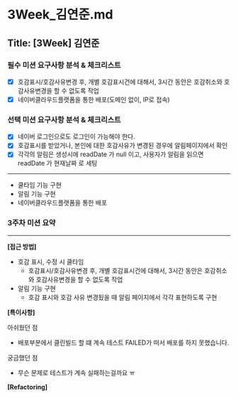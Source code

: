 # 3Week_김연준.md

## Title: [3Week] 김연준

### 필수 미션 요구사항 분석 & 체크리스트
- [x] 호감표시/호감사유변경 후, 개별 호감표시건에 대해서, 3시간 동안은 호감취소와 호감사유변경을 할 수 없도록 작업
- [x] 네이버클라우드플랫폼을 통한 배포(도메인 없이, IP로 접속)
### 선택 미션 요구사항 분석 & 체크리스트
- [x] 네이버 로그인으로도 로그인이 가능해야 한다.
- [x] 호감표시를 받았거나, 본인에 대한 호감사유가 변경된 경우에 알림페이지에서 확인
- [x] 각각의 알림은 생성시에 readDate 가 null 이고, 사용자가 알림을 읽으면 readDate 가 현재날짜 로 세팅
---

- 쿨타임 기능 구현
- 알림 기능 구현
- 네이버클라우드플랫폼을 통한 배포
### 3주차 미션 요약

---

**[접근 방법]**



- 호감 표시, 수정 시 쿨타임
  - 호감표시/호감사유변경 후, 개별 호감표시건에 대해서, 3시간 동안은 호감취소와 호감사유변경을 할 수 없도록 작업
- 알림 기능 구현
  - 호감 표시와 호감 사유 변경됬을 때 알림 페이지에서 각각 표현하도록 구현


**[특이사항]**

아쉬웠던 점
- 배포부분에서 클린빌드 할 떄 계속 테스트 FAILED가 떠서 배포를 하지 못했습니다.

궁금했던 점
- 무슨 문제로 테스트가 계속 실패하는걸까요 ㅠ

**[Refactoring]**